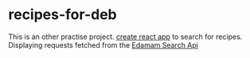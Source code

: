 # recipes-for-deb

This is an other practise project. [create react app](https://create-react-app.dev/) to search for recipes. 
Displaying requests fetched from the [Edamam Search Api](https://developer.edamam.com/edamam-recipe-api) 
